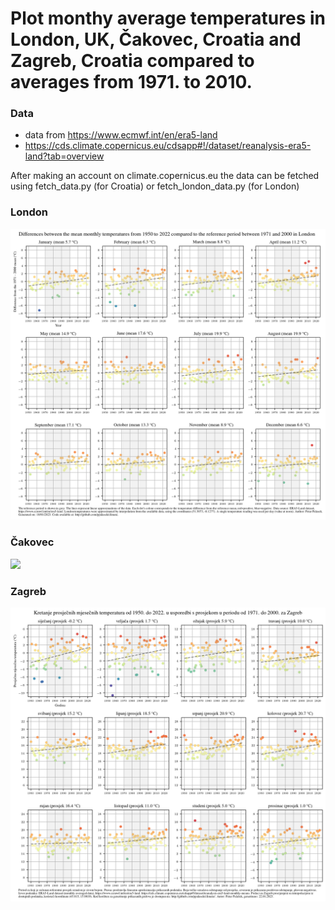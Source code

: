 # Plot monthy average temperatures in London, UK, Čakovec, Croatia and Zagreb, Croatia compared to averages from 1971. to 2010.

### Data

- data from https://www.ecmwf.int/en/era5-land
- https://cds.climate.copernicus.eu/cdsapp#!/dataset/reanalysis-era5-land?tab=overview

After making an account on climate.copernicus.eu the data can be fetched using fetch\_data.py (for Croatia) or fetch_london_data.py (for London)

### London

![](image_London_2022_200.png)

### Čakovec

![](monthly_image_Čakovec_200.png)

### Zagreb

![image_Zagreb_200](monthly_image_Zagreb_200.png)


